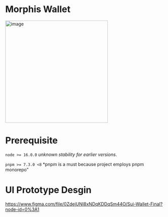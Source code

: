# Morphis Wallet

<img width="324" alt="image" src="https://user-images.githubusercontent.com/22234622/199186970-459a18ee-bf9a-4381-b763-b2ecd0017ce9.png">

# Prerequisite
`node >= 16.0.0` *unknown stability for earlier versions*.

`pnpm >= 7.3.0 <8` *pnpm is a must because project employs pnpm monorepo"

# UI Prototype Desgin
https://www.figma.com/file/0ZdejUNI8xNDqKDDqSm44O/Sui-Wallet-Final?node-id=0%3A1

